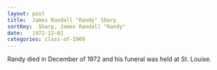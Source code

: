 ```yaml
---
layout: post
title:  James Randall "Randy" Sharp
sortKey:  Sharp, James Randall "Randy"
date:   1972-12-01
categories: class-of-1969
---
```

Randy died in December of 1972 and his funeral was held at St. Louise.
